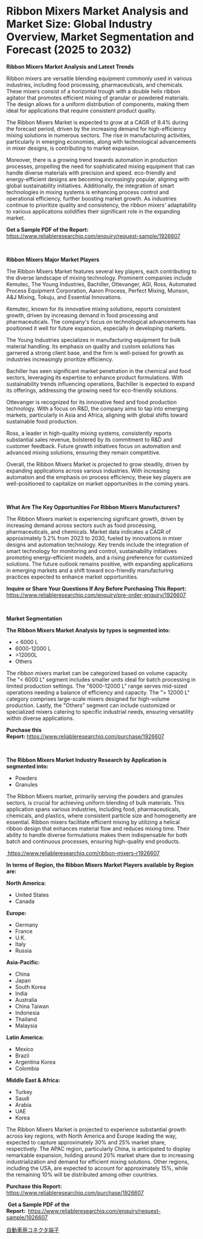 <p><h1>Ribbon Mixers Market Analysis and Market Size: Global Industry Overview, Market Segmentation and Forecast (2025 to 2032)</h1></p><p><strong>Ribbon Mixers Market Analysis and Latest Trends</strong></p>
<p><p>Ribbon mixers are versatile blending equipment commonly used in various industries, including food processing, pharmaceuticals, and chemicals. These mixers consist of a horizontal trough with a double helix ribbon agitator that promotes efficient mixing of granular or powdered materials. The design allows for a uniform distribution of components, making them ideal for applications that require consistent product quality.</p><p>The Ribbon Mixers Market is expected to grow at a CAGR of 9.4% during the forecast period, driven by the increasing demand for high-efficiency mixing solutions in numerous sectors. The rise in manufacturing activities, particularly in emerging economies, along with technological advancements in mixer designs, is contributing to market expansion. </p><p>Moreover, there is a growing trend towards automation in production processes, propelling the need for sophisticated mixing equipment that can handle diverse materials with precision and speed. eco-friendly and energy-efficient designs are becoming increasingly popular, aligning with global sustainability initiatives. Additionally, the integration of smart technologies in mixing systems is enhancing process control and operational efficiency, further boosting market growth. As industries continue to prioritize quality and consistency, the ribbon mixers' adaptability to various applications solidifies their significant role in the expanding market.</p></p>
<p><strong>Get a Sample PDF of the Report:&nbsp;</strong> <a href="https://www.reliableresearchiq.com/enquiry/request-sample/1926607?utm_campaign=1082&utm_medium=2&utm_source=Github&utm_content=ia&utm_term=19022025&utm_id=ribbon-mixers">https://www.reliableresearchiq.com/enquiry/request-sample/1926607</a></p>
<p>&nbsp;</p>
<p><strong>Ribbon Mixers Major Market Players</strong></p>
<p><p>The Ribbon Mixers Market features several key players, each contributing to the diverse landscape of mixing technology. Prominent companies include Kemutec, The Young Industries, Bachiller, Ottevanger, AGI, Ross, Automated Process Equipment Corporation, Aaron Process, Perfect Mixing, Munson, A&J Mixing, Tokuju, and Essential Innovations. </p><p>Kemutec, known for its innovative mixing solutions, reports consistent growth, driven by increasing demand in food processing and pharmaceuticals. The company's focus on technological advancements has positioned it well for future expansion, especially in developing markets.</p><p>The Young Industries specializes in manufacturing equipment for bulk material handling. Its emphasis on quality and custom solutions has garnered a strong client base, and the firm is well-poised for growth as industries increasingly prioritize efficiency.</p><p>Bachiller has seen significant market penetration in the chemical and food sectors, leveraging its expertise to enhance product formulations. With sustainability trends influencing operations, Bachiller is expected to expand its offerings, addressing the growing need for eco-friendly solutions.</p><p>Ottevanger is recognized for its innovative feed and food production technology. With a focus on R&D, the company aims to tap into emerging markets, particularly in Asia and Africa, aligning with global shifts toward sustainable food production.</p><p>Ross, a leader in high-quality mixing systems, consistently reports substantial sales revenue, bolstered by its commitment to R&D and customer feedback. Future growth initiatives focus on automation and advanced mixing solutions, ensuring they remain competitive.</p><p>Overall, the Ribbon Mixers Market is projected to grow steadily, driven by expanding applications across various industries. With increasing automation and the emphasis on process efficiency, these key players are well-positioned to capitalize on market opportunities in the coming years.</p></p>
<p>&nbsp;</p>
<p><strong>What Are The Key Opportunities For Ribbon Mixers Manufacturers?</strong></p>
<p><p>The Ribbon Mixers market is experiencing significant growth, driven by increasing demand across sectors such as food processing, pharmaceuticals, and chemicals. Market data indicates a CAGR of approximately 5.2% from 2023 to 2030, fueled by innovations in mixer designs and automation technology. Key trends include the integration of smart technology for monitoring and control, sustainability initiatives promoting energy-efficient models, and a rising preference for customized solutions. The future outlook remains positive, with expanding applications in emerging markets and a shift toward eco-friendly manufacturing practices expected to enhance market opportunities.</p></p>
<p><strong>Inquire or Share Your Questions If Any Before Purchasing This Report:</strong> <a href="https://www.reliableresearchiq.com/enquiry/pre-order-enquiry/1926607?utm_campaign=1082&utm_medium=2&utm_source=Github&utm_content=ia&utm_term=19022025&utm_id=ribbon-mixers">https://www.reliableresearchiq.com/enquiry/pre-order-enquiry/1926607</a></p>
<p>&nbsp;</p>
<p><strong>Market Segmentation</strong></p>
<p><strong>The Ribbon Mixers Market Analysis by types is segmented into:</strong></p>
<p><ul><li>< 6000 L</li><li>6000-12000 L</li><li>>12000L</li><li>Others</li></ul></p>
<p><p>The ribbon mixers market can be categorized based on volume capacity. The "< 6000 L" segment includes smaller units ideal for batch processing in limited production settings. The "6000-12000 L" range serves mid-sized operations needing a balance of efficiency and capacity. The "> 12000 L" category comprises large-scale mixers designed for high-volume production. Lastly, the "Others" segment can include customized or specialized mixers catering to specific industrial needs, ensuring versatility within diverse applications.</p></p>
<p><strong>Purchase this Report:&nbsp;</strong><a href="https://www.reliableresearchiq.com/purchase/1926607?utm_campaign=1082&utm_medium=2&utm_source=Github&utm_content=ia&utm_term=19022025&utm_id=ribbon-mixers">https://www.reliableresearchiq.com/purchase/1926607</a></p>
<p>&nbsp;</p>
<p><strong>The Ribbon Mixers Market Industry Research by Application is segmented into:</strong></p>
<p><ul><li>Powders</li><li>Granules</li></ul></p>
<p><p>The Ribbon Mixers market, primarily serving the powders and granules sectors, is crucial for achieving uniform blending of bulk materials. This application spans various industries, including food, pharmaceuticals, chemicals, and plastics, where consistent particle size and homogeneity are essential. Ribbon mixers facilitate efficient mixing by utilizing a helical ribbon design that enhances material flow and reduces mixing time. Their ability to handle diverse formulations makes them indispensable for both batch and continuous processes, ensuring high-quality end products.</p></p>
<p><a href="https://www.reliableresearchiq.com/ribbon-mixers-r1926607?utm_campaign=1082&utm_medium=2&utm_source=Github&utm_content=ia&utm_term=19022025&utm_id=ribbon-mixers">&nbsp;https://www.reliableresearchiq.com/ribbon-mixers-r1926607</a></p>
<p><strong>In terms of Region, the Ribbon Mixers Market Players available by Region are:</strong></p>
<p>
    <p> <strong> North America: </strong>
        <ul>
            <li>United States</li>
            <li>Canada</li>
        </ul>
        </p> 
    <p> <strong> Europe: </strong>
        <ul>
            <li>Germany</li>
            <li>France</li>
            <li>U.K.</li>
            <li>Italy</li>
            <li>Russia</li>
        </ul>
        </p> 
    <p> <strong> Asia-Pacific: </strong>
        <ul>
            <li>China</li>
            <li>Japan</li>
            <li>South Korea</li>
            <li>India</li>
            <li>Australia</li>
            <li>China Taiwan</li>
            <li>Indonesia</li>
            <li>Thailand</li>
            <li>Malaysia</li>
        </ul>
        </p> 
    <p> <strong> Latin America: </strong>
        <ul>
            <li>Mexico</li>
            <li>Brazil</li>
            <li>Argentina Korea</li>
            <li>Colombia</li>
        </ul>
        </p> 
    <p> <strong> Middle East & Africa: </strong>
        <ul>
            <li>Turkey</li>
            <li>Saudi</li>
            <li>Arabia</li>
            <li>UAE</li>
            <li>Korea</li>
        </ul>
    </p>
    </p>
<p><p>The Ribbon Mixers Market is projected to experience substantial growth across key regions, with North America and Europe leading the way, expected to capture approximately 30% and 25% market share, respectively. The APAC region, particularly China, is anticipated to display remarkable expansion, holding around 20% market share due to increasing industrialization and demand for efficient mixing solutions. Other regions, including the USA, are expected to account for approximately 15%, while the remaining 10% will be distributed among other countries.</p></p>
<p><strong>Purchase this Report: </strong><a href="https://www.reliableresearchiq.com/purchase/1926607?utm_campaign=1082&utm_medium=2&utm_source=Github&utm_content=ia&utm_term=19022025&utm_id=ribbon-mixers">https://www.reliableresearchiq.com/purchase/1926607</a></p>
<p>&nbsp;<strong>Get a Sample PDF of the Report:&nbsp;&nbsp;</strong><a href="https://www.reliableresearchiq.com/enquiry/request-sample/1926607?utm_campaign=1082&utm_medium=2&utm_source=Github&utm_content=ia&utm_term=19022025&utm_id=ribbon-mixers">https://www.reliableresearchiq.com/enquiry/request-sample/1926607</a></p>
<p><strong></strong></p>
<p><p><a href="https://github.com/lababdou/Market-Research-Report-List-6/blob/main/378827738210.md?utm_campaign=1082&utm_medium=2&utm_source=Github&utm_content=ia&utm_term=19022025&utm_id=ribbon-mixers">自動車用コネクタ端子</a></p></p>